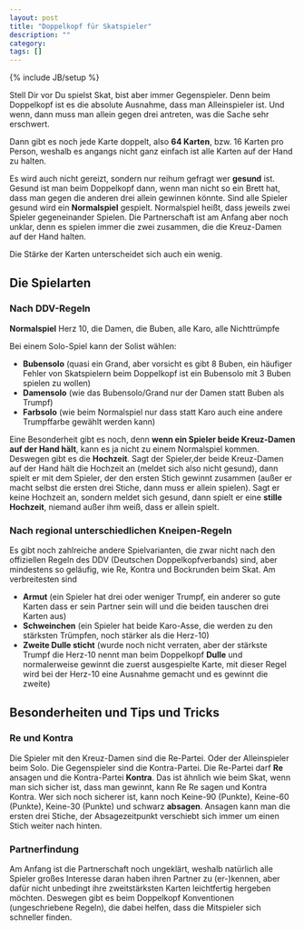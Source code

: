```yaml
---
layout: post
title: "Doppelkopf für Skatspieler"
description: ""
category: 
tags: []
---
```

{% include JB/setup %}


Stell Dir vor Du spielst Skat, bist aber immer Gegenspieler. Denn beim Doppelkopf ist es die absolute Ausnahme, dass man Alleinspieler ist. Und wenn, dann muss man allein gegen drei antreten, was die Sache sehr erschwert.

Dann gibt es noch jede Karte doppelt, also **64 Karten**, bzw. 16 Karten pro Person, weshalb es angangs nicht ganz einfach ist alle Karten auf der Hand zu halten. 

Es wird auch nicht gereizt, sondern nur reihum gefragt wer **gesund** ist. Gesund ist man beim Doppelkopf dann, wenn man nicht so ein Brett hat, dass man gegen die anderen drei allein gewinnen könnte. Sind alle Spieler gesund wird ein **Normalspiel** gespielt. Normalspiel heißt, dass jeweils zwei Spieler gegeneinander Spielen. Die Partnerschaft ist am Anfang aber noch unklar, denn es spielen immer die zwei zusammen, die die Kreuz-Damen auf der Hand halten. 

Die Stärke der Karten unterscheidet sich auch ein wenig.

## Die Spielarten

### Nach DDV-Regeln

**Normalspiel** Herz 10, die Damen, die Buben, alle Karo, alle Nichttrümpfe 

Bei einem Solo-Spiel kann der Solist wählen:

* **Bubensolo** (quasi ein Grand, aber vorsicht es gibt 8 Buben, ein häufiger Fehler von Skatspielern beim Doppelkopf ist ein Bubensolo mit 3 Buben spielen zu wollen)
* **Damensolo** (wie das Bubensolo/Grand nur der Damen statt Buben als Trumpf)
* **Farbsolo** (wie beim Normalspiel nur dass statt Karo auch eine andere Trumpffarbe gewählt werden kann)

Eine Besonderheit gibt es noch, denn **wenn ein Spieler beide Kreuz-Damen auf der Hand hält**, kann es ja nicht zu einem Normalspiel kommen. Deswegen gibt es die **Hochzeit**. Sagt der Spieler,der beide Kreuz-Damen auf der Hand hält die Hochzeit an (meldet sich also nicht gesund), dann spielt er mit dem Spieler, der den ersten Stich gewinnt zusammen (außer er macht selbst die ersten drei Stiche, dann muss er allein spielen). Sagt er keine Hochzeit an, sondern meldet sich gesund, dann spielt er eine **stille Hochzeit**, niemand außer ihm weiß, dass er allein spielt.

### Nach regional unterschiedlichen Kneipen-Regeln

Es gibt noch zahlreiche andere Spielvarianten, die zwar nicht nach den offiziellen Regeln des DDV (Deutschen Doppelkopfverbands) sind, aber mindestens so geläufig, wie Re, Kontra und Bockrunden beim Skat. Am verbreitesten sind 

* **Armut** (ein Spieler hat drei oder weniger Trumpf, ein anderer so gute Karten dass er sein Partner sein will und die beiden tauschen drei Karten aus)
* **Schweinchen** (ein Spieler hat beide Karo-Asse, die werden zu den stärksten Trümpfen, noch stärker als die Herz-10)
* **Zweite Dulle sticht** (wurde noch nicht verraten, aber der stärkste Trumpf die Herz-10 nennt man beim Doppelkopf **Dulle** und normalerweise gewinnt die zuerst ausgespielte Karte, mit dieser Regel wird bei der Herz-10 eine Ausnahme gemacht und es gewinnt die zweite)
    

## Besonderheiten und Tips und Tricks

### Re und Kontra

Die Spieler mit den Kreuz-Damen sind die Re-Partei. Oder der Alleinspieler beim Solo. Die Gegenspieler sind die Kontra-Partei. Die Re-Partei darf **Re** ansagen und die Kontra-Partei **Kontra**. Das ist ähnlich wie beim Skat, wenn man sich sicher ist, dass man gewinnt, kann Re Re sagen und Kontra Kontra. Wer sich noch sicherer ist, kann noch Keine-90 (Punkte), Keine-60 (Punkte), Keine-30 (Punkte) und schwarz **absagen**. Ansagen kann man die ersten drei Stiche, der Absagezeitpunkt verschiebt sich immer um einen Stich weiter nach hinten.  

### Partnerfindung

Am Anfang ist die Partnerschaft noch ungeklärt, weshalb natürlich alle Spieler großes Interesse daran haben ihren Partner zu (er-)kennen, aber dafür nicht unbedingt ihre zweitstärksten Karten leichtfertig hergeben möchten. Deswegen gibt es beim Doppelkopf Konventionen (ungeschriebene Regeln), die dabei helfen, dass die Mitspieler sich schneller finden.